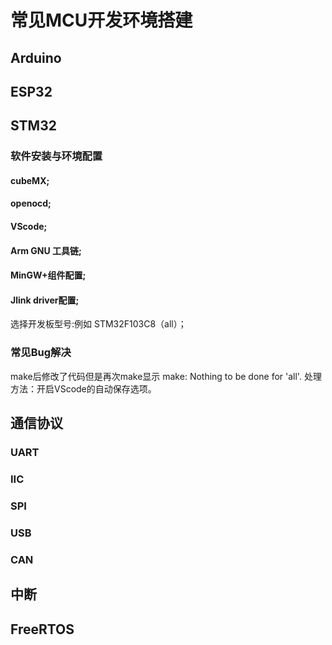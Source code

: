 # 常见MCU开发环境搭建
## Arduino
## ESP32
## STM32
### 软件安装与环境配置
#### cubeMX;
#### openocd;
#### VScode;
#### Arm GNU 工具链;
#### MinGW+组件配置;
#### Jlink driver配置;
选择开发板型号:例如 STM32F103C8（all）；
### 常见Bug解决
make后修改了代码但是再次make显示
make: Nothing to be done for 'all'.
处理方法：开启VScode的自动保存选项。
## 通信协议
### UART 
### IIC
### SPI
### USB
### CAN

## 中断

## FreeRTOS
